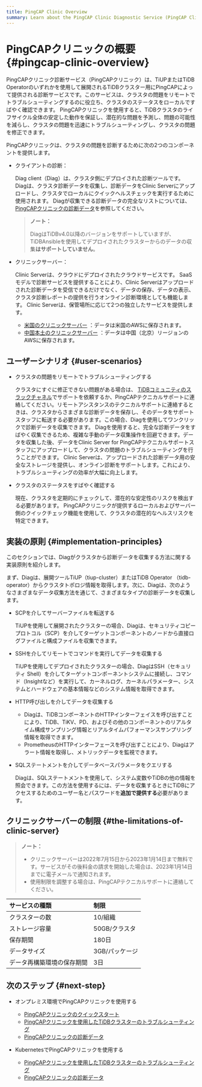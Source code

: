 ```yaml
---
title: PingCAP Clinic Overview
summary: Learn about the PingCAP Clinic Diagnostic Service (PingCAP Clinic), including tool components, user scenarios, and implementation principles.
---
```


# PingCAPクリニックの概要 {#pingcap-clinic-overview}

PingCAPクリニック診断サービス（PingCAPクリニック）は、TiUPまたはTiDB Operatorのいずれかを使用して展開されるTiDBクラスター用にPingCAPによって提供される診断サービスです。このサービスは、クラスタの問題をリモートでトラブルシューティングするのに役立ち、クラスタのステータスをローカルですばやく確認できます。 PingCAPクリニックを使用すると、TiDBクラスタのライフサイクル全体の安定した動作を保証し、潜在的な問題を予測し、問題の可能性を減らし、クラスタの問題を迅速にトラブルシューティングし、クラスタの問題を修正できます。

PingCAPクリニックは、クラスタの問題を診断するために次の2つのコンポーネントを提供します。

-   クライアントの診断：

    Diag client（Diag）は、クラスタ側にデプロイされた診断ツールです。 Diagは、クラスタ診断データを収集し、診断データをClinic Serverにアップロードし、クラスタでローカルにクイックヘルスチェックを実行するために使用されます。 Diagが収集できる診断データの完全なリストについては、 [PingCAPクリニックの診断データ](/clinic/clinic-data-instruction-for-tiup.md)を参照してください。

    > **ノート：**
    >
    > DiagはTiDBv4.0以降のバージョンをサポートしていますが、TiDBAnsibleを使用してデプロイされたクラスターからのデータの収集**はサポートしていません**。

-   クリニックサーバー：

    Clinic Serverは、クラウドにデプロイされたクラウドサービスです。 SaaSモデルで診断サービスを提供することにより、Clinic Serverはアップロードされた診断データを受信できるだけでなく、データの保存、データの表示、クラスタ診断レポートの提供を行うオンライン診断環境としても機能します。 Clinic Serverは、保管場所に応じて2つの独立したサービスを提供します。

    -   [米国のクリニックサーバー](https://clinic.pingcap.com) ：データは米国のAWSに保存されます。
    -   [中国本土のクリニックサーバー](https://clinic.pingcap.com.cn) ：データは中国（北京）リージョンのAWSに保存されます。

## ユーザーシナリオ {#user-scenarios}

-   クラスタの問題をリモートでトラブルシューティングする

    クラスタにすぐに修正できない問題がある場合は、 [TiDBコミュニティのスラックチャネル](https://tidbcommunity.slack.com/archives/CH7TTLL7P)でサポートを依頼するか、PingCAPテクニカルサポートに連絡してください。リモートアシスタンスのテクニカルサポートに連絡するときは、クラスタからさまざまな診断データを保存し、そのデータをサポートスタッフに転送する必要があります。この場合、Diagを使用してワンクリックで診断データを収集できます。 Diagを使用すると、完全な診断データをすばやく収集できるため、複雑な手動のデータ収集操作を回避できます。データを収集した後、データをClinic Server for PingCAPテクニカルサポートスタッフにアップロードして、クラスタの問題のトラブルシューティングを行うことができます。 Clinic Serverは、アップロードされた診断データ用の安全なストレージを提供し、オンライン診断をサポートします。これにより、トラブルシューティングの効率が大幅に向上します。

-   クラスタのステータスをすばやく確認する

    現在、クラスタを定期的にチェックして、潜在的な安定性のリスクを検出する必要があります。 PingCAPクリニックが提供するローカルおよびサーバー側のクイックチェック機能を使用して、クラスタの潜在的なヘルスリスクを特定できます。

## 実装の原則 {#implementation-principles}

このセクションでは、Diagがクラスタから診断データを収集する方法に関する実装原則を紹介します。

まず、Diagは、展開ツールTiUP（tiup-cluster）またはTiDB Operator （tidb-operator）からクラスタトポロジ情報を取得します。次に、Diagは、次のようなさまざまなデータ収集方法を通じて、さまざまなタイプの診断データを収集します。

-   SCPを介してサーバーファイルを転送する

    TiUPを使用して展開されたクラスターの場合、Diagは、セキュリティコピープロトコル（SCP）を介してターゲットコンポーネントのノードから直接ログファイルと構成ファイルを収集できます。

-   SSHを介してリモートでコマンドを実行してデータを収集する

    TiUPを使用してデプロイされたクラスターの場合、DiagはSSH（セキュリティ Shell）を介してターゲットコンポーネントシステムに接続し、コマンド（Insightなど）を実行して、カーネルログ、カーネルパラメーター、システムとハードウェアの基本情報などのシステム情報を取得できます。

-   HTTP呼び出しを介してデータを収集する

    -   Diagは、TiDBコンポーネントのHTTPインターフェイスを呼び出すことにより、TiDB、TiKV、PD、およびその他のコンポーネントのリアルタイム構成サンプリング情報とリアルタイムパフォーマンスサンプリング情報を取得できます。
    -   PrometheusのHTTPインターフェースを呼び出すことにより、Diagはアラート情報を取得し、メトリックデータを監視できます。

-   SQLステートメントを介してデータベースパラメータをクエリする

    Diagは、SQLステートメントを使用して、システム変数やTiDBの他の情報を照会できます。この方法を使用するには、データを収集するときにTiDBにアクセスするためのユーザー名とパスワードを**追加で提供する**必要があります。

## クリニックサーバーの制限 {#the-limitations-of-clinic-server}

> **ノート：**
>
> -   クリニックサーバーは2022年7月15日から2023年1月14日まで無料です。サービスがその後料金の請求を開始した場合は、2023年1月14日までに電子メールで通知されます。
> -   使用制限を調整する場合は、PingCAPテクニカルサポートに連絡してください。

| サービスの種類       | 制限        |
| :------------ | :-------- |
| クラスターの数       | 10/組織     |
| ストレージ容量       | 50GB/クラスタ |
| 保存期間          | 180日      |
| データサイズ        | 3GB/パッケージ |
| データ再構築環境の保存期間 | 3日        |

## 次のステップ {#next-step}

-   オンプレミス環境でPingCAPクリニックを使用する
    -   [PingCAPクリニックのクイックスタート](/clinic/quick-start-with-clinic.md)
    -   [PingCAPクリニックを使用したTiDBクラスターのトラブルシューティング](/clinic/clinic-user-guide-for-tiup.md)
    -   [PingCAPクリニックの診断データ](/clinic/clinic-data-instruction-for-tiup.md)

-   KubernetesでPingCAPクリニックを使用する
    -   [PingCAPクリニックを使用したTiDBクラスターのトラブルシューティング](https://docs.pingcap.com/tidb-in-kubernetes/stable/clinic-user-guide)
    -   [PingCAPクリニックの診断データ](https://docs.pingcap.com/tidb-in-kubernetes/stable/clinic-data-collection)
